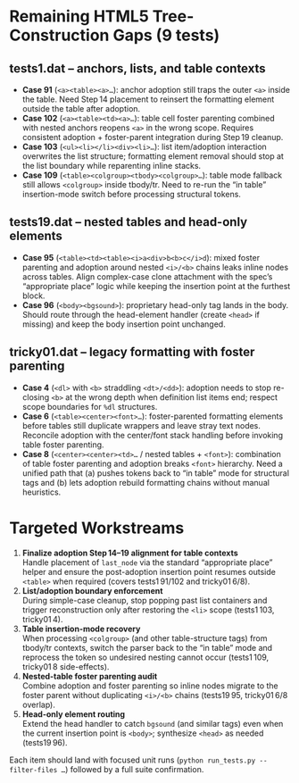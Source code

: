# Remaining HTML5 Tree-Construction Gaps (9 tests)

## tests1.dat – anchors, lists, and table contexts
- **Case 91** (`<a><table><a>…`): anchor adoption still traps the outer `<a>` inside the table. Need Step 14 placement to reinsert the formatting element outside the table after adoption.
- **Case 102** (`<a><table><td><a>…`): table cell foster parenting combined with nested anchors reopens `<a>` in the wrong scope. Requires consistent adoption + foster-parent integration during Step 19 cleanup.
- **Case 103** (`<ul><li></li><div><li>…`): list item/adoption interaction overwrites the list structure; formatting element removal should stop at the list boundary while reparenting inline stacks.
- **Case 109** (`<table><colgroup><tbody><colgroup>…`): table mode fallback still allows `<colgroup>` inside tbody/tr. Need to re-run the “in table” insertion-mode switch before processing structural tokens.

## tests19.dat – nested tables and head-only elements
- **Case 95** (`<table><td><table><i>a<div>b<b>c</i>d`): mixed foster parenting and adoption around nested `<i>/<b>` chains leaks inline nodes across tables. Align complex-case clone attachment with the spec’s “appropriate place” logic while keeping the insertion point at the furthest block.
- **Case 96** (`<body><bgsound>`): proprietary head-only tag lands in the body. Should route through the head-element handler (create `<head>` if missing) and keep the body insertion point unchanged.

## tricky01.dat – legacy formatting with foster parenting
- **Case 4** (`<dl>` with `<b>` straddling `<dt>/<dd>`): adoption needs to stop re-closing `<b>` at the wrong depth when definition list items end; respect scope boundaries for `%dl` structures.
- **Case 6** (`<table><center><font>…`): foster-parented formatting elements before tables still duplicate wrappers and leave stray text nodes. Reconcile adoption with the center/font stack handling before invoking table foster parenting.
- **Case 8** (`<center><center><td>…` / nested tables + `<font>`): combination of table foster parenting and adoption breaks `<font>` hierarchy. Need a unified path that (a) pushes tokens back to “in table” mode for structural tags and (b) lets adoption rebuild formatting chains without manual heuristics.

# Targeted Workstreams
1. **Finalize adoption Step 14–19 alignment for table contexts**  \
	Handle placement of `last_node` via the standard “appropriate place” helper and ensure the post-adoption insertion point resumes outside `<table>` when required (covers tests1 91/102 and tricky01 6/8).
2. **List/adoption boundary enforcement**  \
	During simple-case cleanup, stop popping past list containers and trigger reconstruction only after restoring the `<li>` scope (tests1 103, tricky01 4).
3. **Table insertion-mode recovery**  \
	When processing `<colgroup>` (and other table-structure tags) from tbody/tr contexts, switch the parser back to the “in table” mode and reprocess the token so undesired nesting cannot occur (tests1 109, tricky01 8 side-effects).
4. **Nested-table foster parenting audit**  \
	Combine adoption and foster parenting so inline nodes migrate to the foster parent without duplicating `<i>/<b>` chains (tests19 95, tricky01 6/8 overlap).
5. **Head-only element routing**  \
	Extend the head handler to catch `bgsound` (and similar tags) even when the current insertion point is `<body>`; synthesize `<head>` as needed (tests19 96).

Each item should land with focused unit runs (`python run_tests.py --filter-files …`) followed by a full suite confirmation.